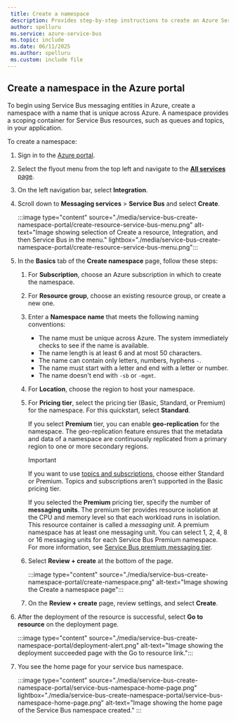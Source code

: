 ```yaml
---
 title: Create a namespace
 description: Provides step-by-step instructions to create an Azure Service Bus namespace using the Azure portal. 
 author: spelluru
 ms.service: azure-service-bus
 ms.topic: include
 ms.date: 06/11/2025
 ms.author: spelluru
 ms.custom: include file
---
```


## Create a namespace in the Azure portal

To begin using Service Bus messaging entities in Azure, create a namespace with a name that is unique across Azure. A namespace provides a scoping container for Service Bus resources, such as queues and topics, in your application.

To create a namespace:

1. Sign in to the [Azure portal](https://portal.azure.com).
1. Select the flyout menu from the top left and navigate to the [**All services** page](https://portal.azure.com/#allservices/category/All).
1. On the left navigation bar, select **Integration**.
1. Scroll down to **Messaging services** > **Service Bus** and select **Create**. 
    
   :::image type="content" source="./media/service-bus-create-namespace-portal/create-resource-service-bus-menu.png" alt-text="Image showing selection of Create a resource, Integration, and then Service Bus in the menu." lightbox="./media/service-bus-create-namespace-portal/create-resource-service-bus-menu.png":::

1. In the **Basics** tab of the **Create namespace** page, follow these steps:

   1. For **Subscription**, choose an Azure subscription in which to create the namespace.
   1. For **Resource group**, choose an existing resource group, or create a new one.      
   1. Enter a **Namespace name** that meets the following naming conventions:

      - The name must be unique across Azure. The system immediately checks to see if the name is available. 
      - The name length is at least 6 and at most 50 characters.
      - The name can contain only letters, numbers, hyphens `-`.
      - The name must start with a letter and end with a letter or number.
      - The name doesn't end with `-sb` or `-mgmt`.

   1. For **Location**, choose the region to host your namespace.
   1. For **Pricing tier**, select the pricing tier (Basic, Standard, or Premium) for the namespace. For this quickstart, select **Standard**. 
    
      If you select **Premium** tier, you can enable **geo-replication** for the namespace. The geo-replication feature ensures that the metadata and data of a namespace are continuously replicated from a primary region to one or more secondary regions.
    
      > [!IMPORTANT]
      > If you want to use [topics and subscriptions](../service-bus-queues-topics-subscriptions.md#topics-and-subscriptions), choose either Standard or Premium. Topics and subscriptions aren't supported in the Basic pricing tier. 

      If you selected the **Premium** pricing tier, specify the number of **messaging units**. The premium tier provides resource isolation at the CPU and memory level so that each workload runs in isolation. This resource container is called a *messaging unit*. A premium namespace has at least one messaging unit. You can select 1, 2, 4, 8 or 16 messaging units for each Service Bus Premium namespace. For more information, see [Service Bus premium messaging tier](../service-bus-premium-messaging.md).

   1. Select **Review + create** at the bottom of the page. 
   
      :::image type="content" source="./media/service-bus-create-namespace-portal/create-namespace.png" alt-text="Image showing the Create a namespace page":::

   1. On the **Review + create** page, review settings, and select **Create**. 

1. After the deployment of the resource is successful, select **Go to resource** on the deployment page. 

   :::image type="content" source="./media/service-bus-create-namespace-portal/deployment-alert.png" alt-text="Image showing the deployment succeeded page with the Go to resource link.":::

1. You see the home page for your service bus namespace. 

   :::image type="content" source="./media/service-bus-create-namespace-portal/service-bus-namespace-home-page.png" lightbox="./media/service-bus-create-namespace-portal/service-bus-namespace-home-page.png" alt-text="Image showing the home page of the Service Bus namespace created." :::

